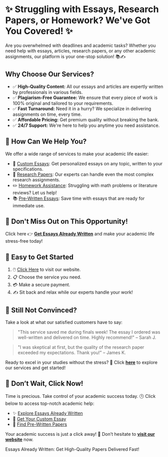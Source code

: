 <h1>✨ Struggling with Essays, Research Papers, or Homework? We've Got You Covered! ✨</h1>

<p>Are you overwhelmed with deadlines and academic tasks? Whether you need help with essays, articles, research papers, or any other academic assignments, our platform is your one-stop solution! 📚✍️</p>

<h2>Why Choose Our Services?</h2>
<ul>
    <li>✅ <strong>High-Quality Content:</strong> All our essays and articles are expertly written by professionals in various fields.</li>
    <li>✅ <strong>Plagiarism-Free Guarantee:</strong> We ensure that every piece of work is 100% original and tailored to your requirements.</li>
    <li>✅ <strong>Fast Turnaround:</strong> Need it in a hurry? We specialize in delivering assignments on time, every time.</li>
    <li>✅ <strong>Affordable Pricing:</strong> Get premium quality without breaking the bank.</li>
    <li>✅ <strong>24/7 Support:</strong> We're here to help you anytime you need assistance.</li>
</ul>

<h2>📖 How Can We Help You?</h2>
<p>We offer a wide range of services to make your academic life easier:</p>
<ul>
    <li>📜 <a href="https://tinyurl.com/topessay?keyword=essays+already+written" target="_blank">Custom Essays</a>: Get personalized essays on any topic, written to your specifications.</li>
    <li>📝 <a href="https://tinyurl.com/topessay?keyword=essays+already+written" target="_blank">Research Papers</a>: Our experts can handle even the most complex research assignments.</li>
    <li>✏️ <a href="https://tinyurl.com/topessay?keyword=essays+already+written" target="_blank">Homework Assistance</a>: Struggling with math problems or literature reviews? Let us help!</li>
    <li>📚 <a href="https://tinyurl.com/topessay?keyword=essays+already+written" target="_blank">Pre-Written Essays</a>: Save time with essays that are ready for immediate use.</li>
</ul>

<h2>🌟 Don't Miss Out on This Opportunity!</h2>
<p>Click here 👉 <a href="https://tinyurl.com/topessay?keyword=essays+already+written" target="_blank"><strong>Get Essays Already Written</strong></a> and make your academic life stress-free today!</p>

<h2>🚀 Easy to Get Started</h2>
<ol>
    <li>🖱️ <a href="https://tinyurl.com/topessay?keyword=essays+already+written" target="_blank">Click Here</a> to visit our website.</li>
    <li>📋 Choose the service you need.</li>
    <li>💳 Make a secure payment.</li>
    <li>✍️ Sit back and relax while our experts handle your work!</li>
</ol>

<h2>📌 Still Not Convinced?</h2>
<p>Take a look at what our satisfied customers have to say:</p>
<blockquote>
    "This service saved me during finals week! The essay I ordered was well-written and delivered on time. Highly recommend!" – Sarah J.
</blockquote>
<blockquote>
    "I was skeptical at first, but the quality of the research paper exceeded my expectations. Thank you!" – James K.
</blockquote>

<p>Ready to excel in your studies without the stress? 🌟 Click <a href="https://tinyurl.com/topessay?keyword=essays+already+written" target="_blank"><strong>here</strong></a> to explore our services and get started!</p>

<h2>🎯 Don’t Wait, Click Now!</h2>
<p>Time is precious. Take control of your academic success today. 🕒 Click below to access top-notch academic help:</p>
<ul>
    <li>✨ <a href="https://tinyurl.com/topessay?keyword=essays+already+written" target="_blank">Explore Essays Already Written</a></li>
    <li>🚀 <a href="https://tinyurl.com/topessay?keyword=essays+already+written" target="_blank">Get Your Custom Essay</a></li>
    <li>📖 <a href="https://tinyurl.com/topessay?keyword=essays+already+written" target="_blank">Find Pre-Written Papers</a></li>
</ul>

<p>Your academic success is just a click away! 🌟 Don’t hesitate to <a href="https://tinyurl.com/topessay?keyword=essays+already+written" target="_blank"><strong>visit our website</strong></a> now.</p>
Essays Already Written: Get High-Quality Papers Delivered Fast!
